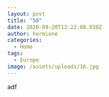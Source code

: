 ```yaml
---
layout: post
title: "50"
date: 2020-09-20T12:22:08.038Z
author: hermione
categories:
  - Home
tags:
  - Europe
image: /assets/uploads/16.jpg
---
```

adf